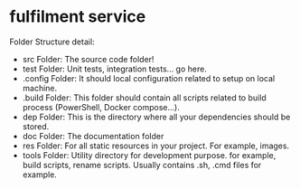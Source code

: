 # fulfilment service

Folder Structure detail:
- src Folder: The source code folder!
- test Folder: Unit tests, integration tests… go here.
- .config Folder: It should local configuration related to setup on local machine.
- .build Folder: This folder should contain all scripts related to build process (PowerShell, Docker compose…).
- dep Folder: This is the directory where all your dependencies should be stored.
- doc Folder: The documentation folder
- res Folder: For all static resources in your project. For example, images.
- tools Folder: Utility directory for development purpose. for example, build scripts, rename scripts. Usually contains .sh, .cmd files for example.
